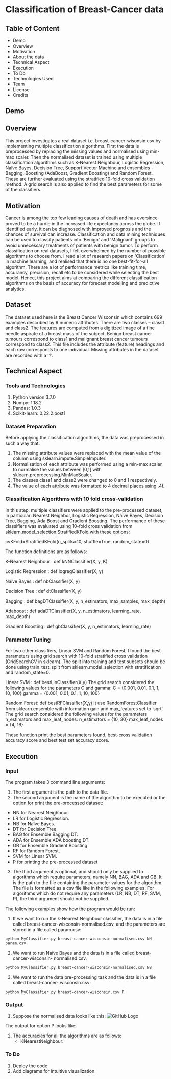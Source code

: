 # Classification of Breast-Cancer data

## Table of Content

* Demo
* Overview
* Motivation
* About the data
* Technical Aspect
* Execution
* To Do
* Technologies Used
* Team
* License
* Credits

## Demo

## Overview
This project investigates a real dataset i.e. breast-cancer-wisonsin.csv by implementing multiple classification algorithms. First the data is preprocessed by replacing the missing values and normalised using min-max scaler. Then the normalised dataset is trained using multiple classification algorithms such as K-Nearest Neighbour, Logistic Regression, Naïve Bayes, Decision Tree, Support Vector Machine and ensembles - Bagging, Boosting (AdaBoost, Gradient Boosting) and Random Forest. These are further evaluated using the stratified 10-fold cross validation method. A grid search is also applied to find the best parameters for some of the classifiers.

## Motivation
Cancer is among the top few leading causes of death and has eversince proved to be a hurdle in the increased life expectancy across the globe. If identified early, it can be diagnosed with improved prognosis and the chances of survival can increase. Classification and data mining techniques can be used to classify patients into 'Benign' and 'Malignant' groups to avoid unnecessary treatments of patients with benign tumor. To perform classification on real datasets, I felt overwhelmed by the number of possible algorithms to choose from. I read a lot of research papers on 'Classification' in machine learning, and realised that there is no one best-fit-for-all algorithm. There are a lot of performance metrics like training time, accurancy, precision, recall etc to be considered while selecting the best model. Hence, this project aims at comparing the different classification algorithms on the basis of accuracy for forecast modelling and predictive analytics.

## Dataset
The dataset used here is the Breast Cancer Wisconsin which contains 699 examples described by 9 numeric attributes. There are two classes – class1 and class2. The features are computed from a digitized image of a fine needle aspirate of a breast mass of the subject. Benign breast cancer tumours correspond to class1 and malignant breast cancer tumours correspond to class2. This file includes the attribute (feature) headings and each row corresponds to one individual. Missing attributes in the dataset are recorded with a ‘?’.

## Technical Aspect

### Tools and Technologies

1. Python version 3.7.0
2. Numpy: 1.18.2
3. Pandas: 1.0.3
4. Scikit-learn: 0.22.2.post1

### Dataset Preparation

Before applying the classification algorithms, the data was preprocessed in such a way that:
1. The missing attribute values were replaced with the mean value of the column using sklearn.impute.SimpleImputer.
2. Normalisation of each attribute was performed using a min-max scaler to normalise the values between [0,1] with sklearn.preprocessing.MinMaxScaler.
3. The classes class1 and class2 were changed to 0 and 1 respectively.
4. The value of each attribute was formatted to 4 decimal places using .4f.

### Classification Algorithms with 10 fold cross-validation

In this step, multiple classifiers were applied to the pre-processed dataset, in particular: Nearest Neighbor, Logistic Regression, Naïve Bayes, Decision Tree, Bagging, Ada Boost and Gradient Boosting. The performance of these classifiers was evaluated using 10-fold cross validation from
sklearn.model_selection.StratifiedKFold with these options:

cvKFold=StratifiedKFold(n_splits=10, shuffle=True, random_state=0)

The function definitions are as follows:

K-Nearest Neighbour : def kNNClassifier(X, y, K)

Logistic Regression : def logregClassifier(X, y)

Naive Bayes : def nbClassifier(X, y)

Decision Tree : def dtClassifier(X, y)

Bagging : def bagDTClassifier(X, y, n_estimators, max_samples, max_depth) 

Adaboost : def adaDTClassifier(X, y, n_estimators, learning_rate, max_depth) 

Gradient Boosting : def gbClassifier(X, y, n_estimators, learning_rate)

### Parameter Tuning
For two other classifiers, Linear SVM and Random Forest, I found the best parameters using grid search with 10-fold stratified cross validation (GridSearchCV in sklearn). The split into training and test subsets should be done using train_test_split from sklearn.model_selection with stratification and random_state=0.

Linear SVM : def bestLinClassifier(X,y)
The grid search considered the following values for the parameters C and gamma: 
C = {0.001, 0.01, 0.1, 1, 10, 100}
gamma = {0.001, 0.01, 0.1, 1, 10, 100}

Random Forest: def bestRFClassifier(X,y)
It use RandomForestClassifier from sklearn.ensemble with information gain and max_features set to ‘sqrt’.
The grid search considered the following values for the parameters n_estimators and max_leaf_nodes: 
n_estimators = {10, 30}
max_leaf_nodes = {4, 16}

These function print the best parameters found, best-cross validation accuracy score and best test set accuracy score.

## Execution

### Input

The program takes 3 command line arguments:
1. The first argument is the path to the data file.
2. The second argument is the name of the algorithm to be executed or the option for print the pre-processed dataset:
  *  NN for Nearest Neighbour.
  *  LR for Logistic Regression.
  *  NB for Naïve Bayes.
  *  DT for Decision Tree.
  *  BAG for Ensemble Bagging DT.
  *  ADA for Ensemble ADA boosting DT.
  *  GB for Ensemble Gradient Boosting.
  *  RF for Random Forest.
  *  SVM for Linear SVM.
  *  P for printing the pre-processed dataset
3. The third argument is optional, and should only be supplied to algorithms which require parameters, namely NN, BAG, ADA and GB. It is the path to the file containing the parameter values for the algorithm. The file is formatted as a csv file like in the following examples:
 For algorithms which do not require any parameters (LR, NB, DT, RF, SVM, P), the third argument should not be supplied.
 
The following examples show how the program would be run:
1. If we want to run the k-Nearest Neighbour classifier, the data is in a file called breast-cancer-wisconsin-normalised.csv, and the parameters are stored in a file called param.csv:

``` python MyClassifier.py breast-cancer-wisconsin-normalised.csv NN param.csv ```

2. We want to run Naïve Bayes and the data is in a file called breast-cancer-wisconsin- normalised.csv.

``` python MyClassifier.py breast-cancer-wisconsin-normalised.csv NB ```

3. We want to run the data pre-processing task and the data is in a file called breast-cancer- wisconsin.csv:

``` python MyClassifier.py breast-cancer-wisconsin.csv P ```
      
 ### Output

1. Suppose the normalised data looks like this:
![GitHub Logo](/logo.png)

The output for option P looks like:

2. The accuracies for all the algorithms are as follows:
   -    KNearestNeighbour: 


 
 ### To Do
 
 1. Deploy the code
 2. Add diagrams for intuitive visualization
 
 
 
